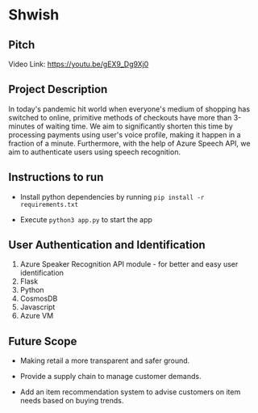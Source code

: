 Shwish
===

## Pitch

Video Link: https://youtu.be/gEX9_Dg9Xj0

## Project Description

In today's pandemic hit world when everyone's medium of shopping has switched to online, primitive methods of checkouts have more than 3-minutes of waiting time.
We aim to significantly shorten this time by processing payments using user's voice profile, making it happen in a fraction of a minute. Furthermore, with the help of Azure Speech API, we aim to authenticate users using speech recognition.


## Instructions to run

* Install python dependencies by running ```pip install -r requirements.txt```

* Execute ```python3 app.py``` to start the app


## User Authentication and Identification

1. Azure Speaker Recognition API module - for better and easy user identification
2. Flask
3. Python
4. CosmosDB
5. Javascript
6. Azure VM

## Future Scope

* Making retail a more transparent and safer ground.

* Provide a supply chain to manage customer demands.

* Add an item recommendation system to advise customers on item needs based on buying trends.
